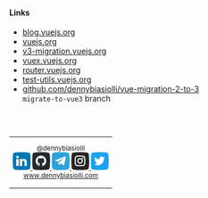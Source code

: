 #### Links

- [blog.vuejs.org](https://blog.vuejs.org/)
- [vuejs.org](https://vuejs.org/)
- [v3-migration.vuejs.org](https://v3-migration.vuejs.org/)
- [vuex.vuejs.org](https://vuex.vuejs.org/guide/migrating-to-4-0-from-3-x.html)
- [router.vuejs.org](https://router.vuejs.org/guide/migration/index.html)
- [test-utils.vuejs.org](https://test-utils.vuejs.org/migration/)
- [github.com/dennybiasiolli/vue-migration-2-to-3](https://github.com/dennybiasiolli/vue-migration-2-to-3)<br>
    `migrate-to-vue3` branch

<br>
<br>

<small>
<table>
<tr>
<td style="text-align:center;">

@dennybiasiolli<br>
<a href="https://www.linkedin.com/in/dennybiasiolli/" target="_blank">
    <img src="slides/images/linkedin.png" title="LinkedIn" />
</a>
<a href="https://github.com/dennybiasiolli" target="_blank">
    <img src="slides/images/github.png" title="GitHub" />
</a>
<a href="https://t.me/dennybiasiolli" target="_blank">
    <img src="slides/images/telegram.png" title="Telegram" />
</a>
<a href="https://www.instagram.com/dennybiasiolli/" target="_blank">
    <img src="slides/images/instagram.png" title="Instagram" />
</a>
<a href="https://twitter.com/DennyBiasiolli" target="_blank">
    <img src="slides/images/twitter.png" title="Twitter" />
</a>
<br>
<a href="https://www.dennybiasiolli.com" target="_blank">www.dennybiasiolli.com</a>

</td>
</tr>
</table>
</small>


<aside class="notes">
</aside>
